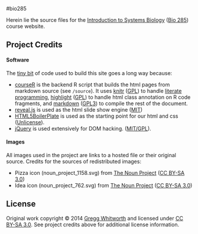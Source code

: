 #bio285

Herein lie the source files for the [Introduction to Systems Biology](http://rna.wlu.edu/courses/bio285) ([Bio 285](http://catalog.wlu.edu/content.php?catoid=7&navoid=428)) course website.

## Project Credits

#### Software

The [tiny bit](https://github.com/whitwort/bio285/blob/master/make.R) of code used to build this site goes a long way because:

* [courseR](https://github.com/whitwort/courseR) is the backend R script that builds the html pages from markdown source (see `/source`).  It uses [knitr](https://github.com/yihui/knitr) ([GPL][]) to handle [literate programming](http://en.wikipedia.org/wiki/Literate_programming), [highlight](http://cran.r-project.org/web/packages/highlight/index.html) ([GPL][]) to handle html class annotation on R code fragments, and [markdown](http://cran.r-project.org/web/packages/markdown/) ([GPL3](http://cran.r-project.org/web/licenses/GPL-3)) to compile the rest of the document.
* [reveal.js](https://github.com/hakimel/reveal.js) is used as the html slide show engine ([MIT](http://www.opensource.org/licenses/MIT))
* [HTML5BoilerPlate](http://html5boilerplate.com/) is used as the starting point for our html and css ([Unlicense](https://github.com/h5bp/html5-boilerplate)).
* [jQuery](http://jquery.com/) is used extensively for DOM hacking. ([MIT/GPL](http://jquery.org/license/)).

#### Images

All images used in the project are links to a hosted file or their original source.  Credits for the sources of redistributed images:

* Pizza icon (noun_project_1158.svg) from [The Noun Project][] ([CC BY-SA 3.0][])
* Idea icon (noun_project_762.svg) from [The Noun Project][] ([CC BY-SA 3.0][])

## License

Original work copyright © 2014 [Gregg Whitworth](http://www.wlu.edu/x23921.xml?InsertFile=x55999) and licensed under [CC BY-SA 3.0][].  See project credits above for additional license information.

[CC BY-SA 3.0]: http://creativecommons.org/licenses/by-sa/3.0/
[The Noun Project]: http://www.thenounproject.com
[GPL]: http://www.gnu.org/licenses/gpl.html
